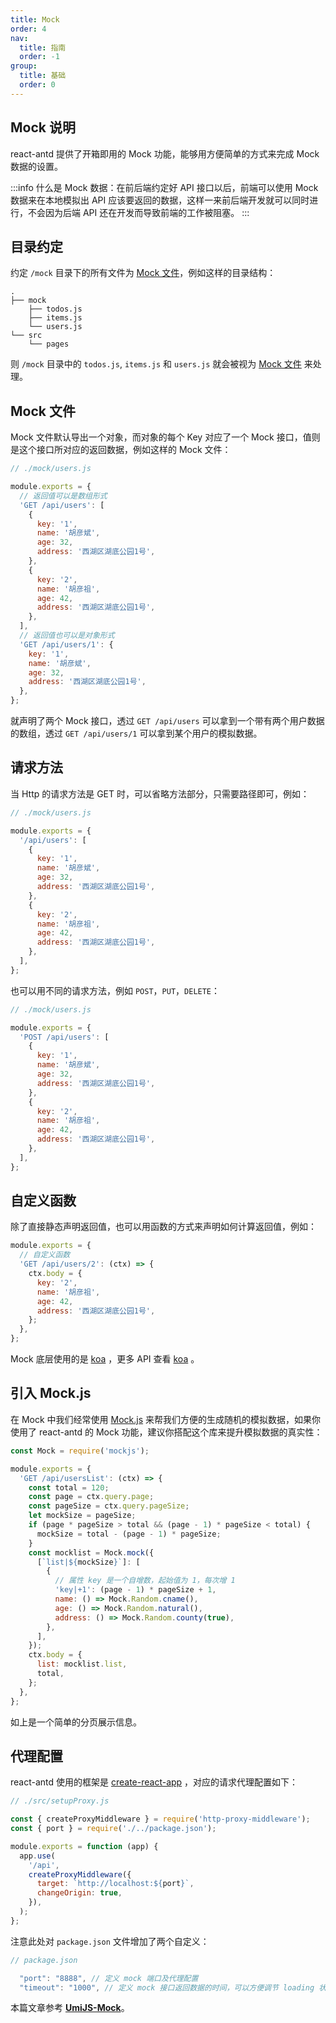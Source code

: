 ```yaml
---
title: Mock
order: 4
nav:
  title: 指南
  order: -1
group:
  title: 基础
  order: 0
---
```


## Mock 说明

react-antd 提供了开箱即用的 Mock 功能，能够用方便简单的方式来完成 Mock 数据的设置。

:::info
什么是 Mock 数据：在前后端约定好 API 接口以后，前端可以使用 Mock 数据来在本地模拟出 API 应该要返回的数据，这样一来前后端开发就可以同时进行，不会因为后端 API 还在开发而导致前端的工作被阻塞。
:::

## 目录约定

约定 `/mock` 目录下的所有文件为 [Mock 文件](/guide/mock#mock-文件)，例如这样的目录结构：

```
.
├── mock
    ├── todos.js
    ├── items.js
    └── users.js
└── src
    └── pages
```

则 `/mock` 目录中的 `todos.js`, `items.js` 和 `users.js` 就会被视为 [Mock 文件](/guide/mock#mock-文件) 来处理。

## Mock 文件

Mock 文件默认导出一个对象，而对象的每个 Key 对应了一个 Mock 接口，值则是这个接口所对应的返回数据，例如这样的 Mock 文件：

```js
// ./mock/users.js

module.exports = {
  // 返回值可以是数组形式
  'GET /api/users': [
    {
      key: '1',
      name: '胡彦斌',
      age: 32,
      address: '西湖区湖底公园1号',
    },
    {
      key: '2',
      name: '胡彦祖',
      age: 42,
      address: '西湖区湖底公园1号',
    },
  ],
  // 返回值也可以是对象形式
  'GET /api/users/1': {
    key: '1',
    name: '胡彦斌',
    age: 32,
    address: '西湖区湖底公园1号',
  },
};
```

就声明了两个 Mock 接口，透过 `GET /api/users` 可以拿到一个带有两个用户数据的数组，透过 `GET /api/users/1` 可以拿到某个用户的模拟数据。

## 请求方法

当 Http 的请求方法是 GET 时，可以省略方法部分，只需要路径即可，例如：

```js
// ./mock/users.js

module.exports = {
  '/api/users': [
    {
      key: '1',
      name: '胡彦斌',
      age: 32,
      address: '西湖区湖底公园1号',
    },
    {
      key: '2',
      name: '胡彦祖',
      age: 42,
      address: '西湖区湖底公园1号',
    },
  ],
};
```

也可以用不同的请求方法，例如 `POST`，`PUT`，`DELETE`：

```js
// ./mock/users.js

module.exports = {
  'POST /api/users': [
    {
      key: '1',
      name: '胡彦斌',
      age: 32,
      address: '西湖区湖底公园1号',
    },
    {
      key: '2',
      name: '胡彦祖',
      age: 42,
      address: '西湖区湖底公园1号',
    },
  ],
};
```

## 自定义函数

除了直接静态声明返回值，也可以用函数的方式来声明如何计算返回值，例如：

```js
module.exports = {
  // 自定义函数
  'GET /api/users/2': (ctx) => {
    ctx.body = {
      key: '2',
      name: '胡彦祖',
      age: 42,
      address: '西湖区湖底公园1号',
    };
  },
};
```

Mock 底层使用的是 [koa](https://github.com/koajs/koa) ，更多 API 查看 [koa](https://github.com/koajs/koa) 。

## 引入 Mock.js

在 Mock 中我们经常使用 [Mock.js](http://mockjs.com/) 来帮我们方便的生成随机的模拟数据，如果你使用了 react-antd 的 Mock 功能，建议你搭配这个库来提升模拟数据的真实性：

```js
const Mock = require('mockjs');

module.exports = {
  'GET /api/usersList': (ctx) => {
    const total = 120;
    const page = ctx.query.page;
    const pageSize = ctx.query.pageSize;
    let mockSize = pageSize;
    if (page * pageSize > total && (page - 1) * pageSize < total) {
      mockSize = total - (page - 1) * pageSize;
    }
    const mocklist = Mock.mock({
      [`list|${mockSize}`]: [
        {
          // 属性 key 是一个自增数，起始值为 1，每次增 1
          'key|+1': (page - 1) * pageSize + 1,
          name: () => Mock.Random.cname(),
          age: () => Mock.Random.natural(),
          address: () => Mock.Random.county(true),
        },
      ],
    });
    ctx.body = {
      list: mocklist.list,
      total,
    };
  },
};
```

如上是一个简单的分页展示信息。

## 代理配置

react-antd 使用的框架是 [create-react-app](https://create-react-app.dev/) ，对应的请求代理配置如下：

```js
// ./src/setupProxy.js

const { createProxyMiddleware } = require('http-proxy-middleware');
const { port } = require('./../package.json');

module.exports = function (app) {
  app.use(
    '/api',
    createProxyMiddleware({
      target: `http://localhost:${port}`,
      changeOrigin: true,
    }),
  );
};
```

注意此处对 `package.json` 文件增加了两个自定义：

```js
// package.json

  "port": "8888", // 定义 mock 端口及代理配置
  "timeout": "1000", // 定义 mock 接口返回数据的时间，可以方便调节 loading 状态
```

本篇文章参考 **[UmiJS-Mock](https://umijs.org/docs/guides/mock)**。
